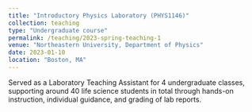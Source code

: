 ```yaml
---
title: "Introductory Physics Laboratory (PHYS1146)"
collection: teaching
type: "Undergraduate course"
permalink: /teaching/2023-spring-teaching-1
venue: "Northeastern University, Department of Physics"
date: 2023-01-10
location: "Boston, MA"
---
```


Served as a Laboratory Teaching Assistant for 4 undergraduate classes, supporting around 40 life science students in total through hands-on instruction, individual guidance, and grading of lab reports.
